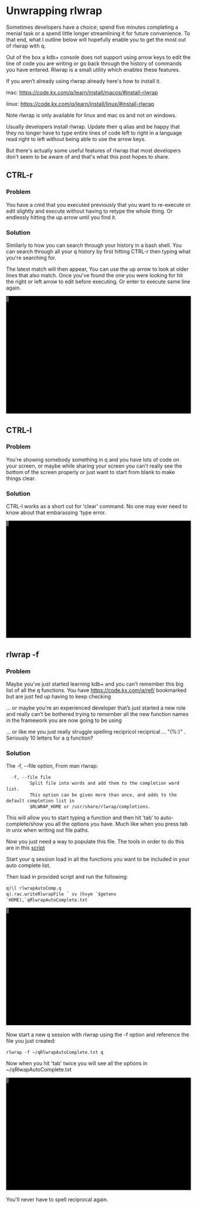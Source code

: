 # Unwrapping rlwrap
Sometimes developers have a choice; spend five minutes completing a menial task or a spend little longer streamlining it for future convenience. To that end, what I outline below will hopefully enable you to get the most out of rlwrap with q.

Out of the box a kdb+ console does not support using arrow keys to edit the line of code you are writing or go back through the history of commands you have entered. Rlwrap is a small utility which enables these features.

If you aren’t already using rlwrap already here's how to install it.

mac: https://code.kx.com/q/learn/install/macos/#install-rlwrap 

linux: https://code.kx.com/q/learn/install/linux/#install-rlwrap 

Note rlwrap is only available for linux and mac os and not on windows.

Usually developers install rlwrap. Update their q alias and be happy that they no longer have to type entire lines of code left to right in a language read right to left without being able to use the arrow keys.

But there's actually some useful features of rlwrap that most developers don't seem to be aware of and that's what this post hopes to share.

## CTRL-r

### Problem
You have a cmd that you executed previously that you want to re-execute or edit slightly and execute without having to retype the whole thing. Or endlessly hitting the up arrow until you find it.

### Solution
Similarly to how you can search through your history in a bash shell. You can search through all your q history by first hitting CTRL-r then typing what you're searching for.

The latest match will then appear, You can use the up arrow to look at older lines that also match. Once you've found the one you were looking for hit the right or left arrow to edit before executing. Or enter to execute same line again.

![Demonstration of ctrl-r](ctrlr.gif)

## CTRL-l

### Problem
You're showing somebody something in q and you have lots of code on your screen, or maybe while sharing your screen you can’t really see the bottom of the screen properly or just want to start from blank to make things clear.

### Solution
CTRL-l works as a short cut for 'clear' command. No one may ever need to know about that embarassing 'type error.

![Demonstration of ctrl-r](ctrll.gif)

## rlwrap -f 

### Problem
Maybe you've just started learning kdb+ and you can’t remember this big list of all the q functions. You have https://code.kx.com/q/ref/ bookmarked but are just fed up having to keep checking

... or maybe you're an experienced developer that’s just started a new role and really can’t be bothered trying to remember all the new function names in the framework you are now going to be using

... or like me you just really struggle spelling recipricol reciprical ... "(%:)" . Seriously 10 letters for a q function?

### Solution

The -f, --file option, From man rlwrap:
```
  -f, --file file
         Split file into words and add them to the completion word list. 
         This option can be given more than once, and adds to the default completion list in 
         $RLWRAP_HOME or /usr/share/rlwrap/completions.

```

This will allow you to start typing a function and then hit ‘tab’ to auto-complete/show you all the options you have. Much like when you press tab in unix when writing out file paths.

Now you just need a way to populate this file. The tools in order to do this are in this [script](rlwrapAutoComp.q) 

Start your q session load in all the functions you want to be included in your auto complete list.

Then load in provided script and run the following:

```
q)\l rlwrapAutoComp.q
q).rac.writeRlwrapFile ` sv (hsym `$getenv `HOME),`qRlwrapAutoComplete.txt
```

![Demonstration of running build script](buildFile.gif)

Now start a new q session with rlwrap using the -f option and reference the file you just created:

```
rlwrap -f ~/qRlwrapAutoComplete.txt q
```

Now when you hit 'tab' twice you will see all the options in ~/qRlwapAutoComplete.txt 

![Demonstration of rlwrap -f ](demoFile.gif)

You'll never have to spell reciprocal again.

